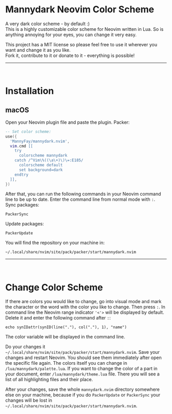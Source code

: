 # Mannydark Neovim Color Scheme
A very dark color scheme - by default :)  
This is a highly customizable color scheme for Neovim written in Lua.
So is anything annoying for your eyes, you can change it very easy.

This project has a MIT license so please feel free to use it wherever you want and change it as you like.  
Fork it, contribute to it or donate to it - everything is possible!

---
<br>

# Installation
## macOS
Open your Neovim plugin file and paste the plugin.
Packer:
```lua
-- Set color scheme:
use({
  'MannyFay/mannydark.nvim',
  vim.cmd [[
    try
      colorscheme mannydark
    catch /^Vim\%((\a\+)\)\=:E185/
      colorscheme default
      set background=dark
    endtry
  ]],
})
```
After that, you can run the following commands in your Neovim command line to
be up to date. Enter the command line from normal mode with `:`.
Sync packages:
```shell
PackerSync
```
Update packages:
```shell
PackerUpdate
```
You will find the repository on your machine in:
```shell
~/.local/share/nvim/site/pack/packer/start/mannydark.nvim
```

---
<br>

# Change Color Scheme
If there are colors you would like to change, go into visual mode and mark the character or the word with the color you like to change. Then press `:`.
In command line the Neovim range indicator `'<'>` will be displayed by default.
Delete it and enter the following command after `:`:
```shell
echo synIDattr(synID(line("."), col("."), 1), "name")
```
The color variable will be displayed in the command line.

Do your changes it `~/.local/share/nvim/site/pack/packer/start/mannydark.nvim`.
Save your changes and restart Neovim. You should see them immediately after open the specific file again.
The colors itself you can change in `/lua/mannydark/palette.lua`.
If you want to change the color of a part in your document, enter
`/lua/mannydark/theme.lua` file. There you will see a list of all highlighting files and their place.

After your changes, save the whole `mannydark.nvim` directory somewhere else on your machine, because if you do `PackerUpdate` or `PackerSync` your changes will be lost in `~/.local/share/nvim/site/pack/packer/start/mannydark.nvim`.
